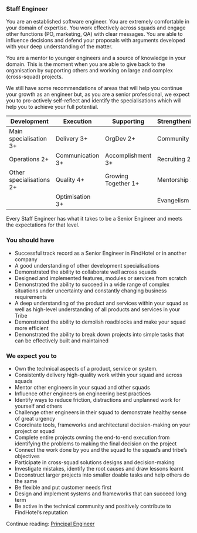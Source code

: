 ### Staff Engineer

You are an established software engineer. You are extremely comfortable in your domain of expertise. You work effectively across squads and engage other functions (PO, marketing, QA) with clear messages. You are able to influence decisions and defend your proposals with arguments developed with your deep understanding of the matter.

You are a mentor to younger engineers and a source of knowledge in your domain. This is the moment when you are able to give back to the organisation by supporting others and working on large and complex (cross-squad) projects.

We still have some recommendations of areas that will help you continue your growth as an engineer but, as you are a senior professional, we expect you to pro-actively self-reflect and identify the specialisations which will help you to achieve your full potential.

| Development | Execution | Supporting | Strengthening |
| --- | --- | --- | --- |
| Main specialisation 3+ | Delivery 3+ | OrgDev 2+ | Community 3+ |
| Operations 2+ | Communication 3+ | Accomplishment 3+ | Recruiting 2+ |
| Other specialisations 2+ | Quality 4+ | Growing Together 1+ | Mentorship 2+ |
| | Optimisation 3+ | | Evangelism 1+ |

Every Staff Engineer has what it takes to be a Senior Engineer and meets the expectations for that level.

### You should have

- Successful track record as a Senior Engineer in FindHotel or in another company
- A good understanding of other development specialisations
- Demonstrated the ability to collaborate well across squads
- Designed and implemented features, modules or services from scratch
- Demonstrated the ability to succeed in a wide range of complex situations under uncertainty and constantly changing business requirements
- A deep understanding of the product and services within your squad as well as high-level understanding of all products and services in your Tribe
- Demonstrated the ability to demolish roadblocks and make your squad more efficient
- Demonstrated the ability to break down projects into simple tasks that can be effectively built and maintained

### We expect you to

- Own the technical aspects of a product, service or system.
- Consistently delivery high-quality work within your squad and across squads
- Mentor other engineers in your squad and other squads
- Influence other engineers on engineering best practices
- Identify ways to reduce friction, distractions and unplanned work for yourself and others
- Challenge other engineers in their squad to demonstrate healthy sense of great urgency
- Coordinate tools, frameworks and architectural decision-making on your project or squad
- Complete entire projects owning the end-to-end execution from identifying the problems to making the final decision on the project
- Connect the work done by you and the squad to the squad’s and tribe’s objectives
- Participate in cross-squad solutions designs and decision-making
- Investigate mistakes, identify the root causes and draw lessons learnt 
- Deconstruct larger projects into smaller doable tasks and help others do the same
- Be flexible and put customer needs first
- Design and implement systems and frameworks that can succeed long term
- Be active in the technical community and positively contribute to FindHotel’s reputation

Continue reading: [Principal Engineer](principal_engineer.md)
